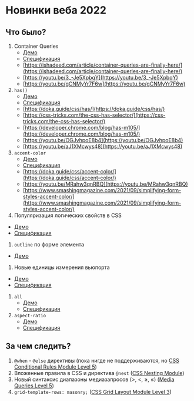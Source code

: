 # Новинки веба 2022

## Что было?

1. Container Queries
   - [Демо](./container-queries/)
   - [Спецификация](https://www.w3.org/TR/css-contain-3/)
   - [https://ishadeed.com/article/container-queries-are-finally-here/](https://ishadeed.com/article/container-queries-are-finally-here/)
   - [https://youtu.be/3_-Je5XpbqY](https://youtu.be/3_-Je5XpbqY)
   - [https://youtu.be/gCNMyYr7F6w](https://youtu.be/gCNMyYr7F6w)
1. `has()`
   - [Демо](./has/)
   - [Спецификация](https://www.w3.org/TR/selectors-4/)
   - [https://doka.guide/css/has/](https://doka.guide/css/has/)
   - [https://css-tricks.com/the-css-has-selector/](https://css-tricks.com/the-css-has-selector/)
   - [https://developer.chrome.com/blog/has-m105/](https://developer.chrome.com/blog/has-m105/)
   - [https://youtu.be/OGJvhpoE8b4](https://youtu.be/OGJvhpoE8b4)
   - [https://youtu.be/aJ1XMcwys48](https://youtu.be/aJ1XMcwys48)
1. `accent-color`
   - [Демо](https://accent-color.glitch.me)
   - [Спецификация](https://www.w3.org/TR/css-ui-4/)
   - [https://doka.guide/css/accent-color/](https://doka.guide/css/accent-color/)
   - [https://youtu.be/MRahw3qnRBQ](https://youtu.be/MRahw3qnRBQ)
   - [https://www.smashingmagazine.com/2021/09/simplifying-form-styles-accent-color/](https://www.smashingmagazine.com/2021/09/simplifying-form-styles-accent-color/)
1. Популяризация логических свойств в CSS
  - [Демо](./logical-props/)
  - [Спецификация](https://drafts.csswg.org/css-logical/)
1. `outline` по форме элемента
  - [Демо](./outline/)
1. Новые единицы измерения вьюпорта
  - [Демо]()
  - [Спецификация](https://drafts.csswg.org/css-values-4/#viewport-relative-lengths)
1. `all`
   - [Демо]()
   - [Спецификация](https://w3c.github.io/csswg-drafts/css-cascade/#all-shorthand)
1. `aspect-ratio`
   - [Демо]()  
   - [Спецификация](https://w3c.github.io/csswg-drafts/css-sizing-4/#aspect-ratio)

## За чем следить?

1. `@when` - `@else` директивы (пока нигде не поддерживаются, но [CSS Conditional Rules Module Level 5](https://www.w3.org/TR/css-conditional-5))
1. Вложенные правила в CSS и директива `@nest` ([CSS Nesting Module](https://www.w3.org/TR/css-nesting-1/))
1. Новый синтаксис диапазоны медиазапросов (>, <, ≥, ≤) ([Media Queries Level 5](https://www.w3.org/TR/mediaqueries-5/#mq-range-context))
1. `grid-template-rows: masonry;` ([CSS Grid Layout Module Level 3](https://drafts.csswg.org/css-grid-3/#masonry-layout-algorithm))